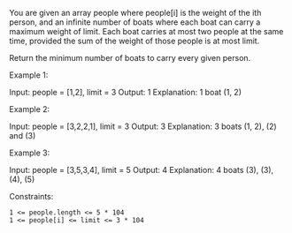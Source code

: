 You are given an array people where people[i] is the weight of the ith person, and an infinite number of boats where each boat can carry a maximum weight of limit. Each boat carries at most two people at the same time, provided the sum of the weight of those people is at most limit.

Return the minimum number of boats to carry every given person.

Example 1:

Input: people = [1,2], limit = 3
Output: 1
Explanation: 1 boat (1, 2)

Example 2:

Input: people = [3,2,2,1], limit = 3
Output: 3
Explanation: 3 boats (1, 2), (2) and (3)

Example 3:

Input: people = [3,5,3,4], limit = 5
Output: 4
Explanation: 4 boats (3), (3), (4), (5)

Constraints:

    1 <= people.length <= 5 * 104
    1 <= people[i] <= limit <= 3 * 104
